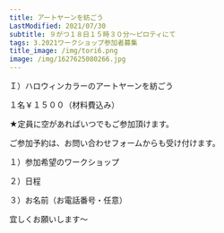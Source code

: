 ```yaml
---
title: アートヤーンを紡ごう
LastModified: 2021/07/30
subtitle: ９がつ１８日１５時３０分～ピロティにて
tags: 3.2021ワークショップ参加者募集
title_image: /img/tori6.png
image: /img/1627625080266.jpg
---
```

Ｉ）ハロウィンカラーのアートヤーンを紡ごう

１名￥１５００（材料費込み）

★定員に空があればいつでもご参加頂けます。

ご参加予約は、お問い合わせフォームからも受け付けます。

１）参加希望のワークショップ

２）日程

３）お名前（お電話番号・任意）

宜しくお願いします～